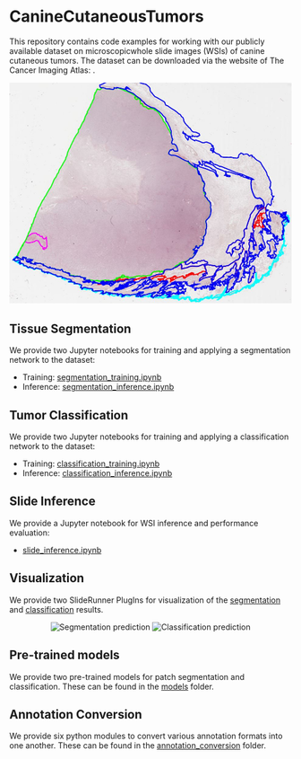 # CanineCutaneousTumors

This repository contains code examples for working with our publicly available dataset on microscopicwhole slide images 
(WSIs) of canine cutaneous tumors. The dataset can be downloaded via the website of The Cancer Imaging Atlas: .

![Dataset](canine_cutaneous.JPG)

## Tissue Segmentation
We provide two Jupyter notebooks for training and applying a segmentation network to the dataset:
* Training: [segmentation_training.ipynb](segmentation/segmentation_training.ipynb)
* Inference: [segmentation_inference.ipynb](segmentation/segmentation_inference.ipynb)

## Tumor Classification
We provide two Jupyter notebooks for training and applying a classification network to the dataset:
* Training: [classification_training.ipynb](classification/segmentation_training.ipynb)
* Inference: [classification_inference.ipynb](classification/segmentation_inference.ipynb)

## Slide Inference
We provide a Jupyter notebook for WSI inference and performance evaluation:
* [slide_inference.ipynb](evaluation/slide_inference.ipynb) 

## Visualization
We provide two SlideRunner PlugIns for visualization of the [segmentation](plugins/wsi_segmentation.py) and 
[classification](plugins/wsi_classification.py) results.

<p align="middle">
  <img src="segmentation_pred.png" width="150" alt="Segmentation prediction"/>
  <img src="classification_pred.png.png" width="150" alt="Classification prediction"/> 
</p>


## Pre-trained models
We provide two pre-trained models for patch segmentation and classification. These can be found in the 
[models](models) folder. 
<!-- A detailed evaluation of these models can be found in our ScientificData paper:   
> Link to paper -->


## Annotation Conversion
We provide six python modules to convert various annotation formats into one another. These can be found in the 
[annotation_conversion](annotation_conversion) folder. 

  